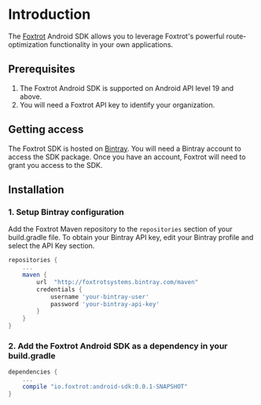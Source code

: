 # Introduction

The [Foxtrot](https://foxtrot.io/) Android SDK allows you to leverage Foxtrot's powerful route-optimization functionality in your own applications.

## Prerequisites
1. The Foxtrot Android SDK is supported on Android API level 19 and above.
2. You will need a Foxtrot API key to identify your organization.

## Getting access

The Foxtrot SDK is hosted on [Bintray](https://bintray.com). You will need a Bintray account to access the SDK package. Once you have an account, Foxtrot will need to grant you access to the SDK.

## Installation
### 1. Setup Bintray configuration
Add the Foxtrot Maven repository to the `repositories` section of your build.gradle file. To obtain your Bintray API key, edit your Bintray profile and select the API Key section.


```groovy
repositories {
	...
    maven {
        url  "http://foxtrotsystems.bintray.com/maven"
        credentials {
            username 'your-bintray-user'
            password 'your-bintray-api-key'
        }
    }
}
```

### 2. Add the Foxtrot Android SDK as a dependency in your build.gradle

```groovy
dependencies {
    ...
    compile "io.foxtrot:android-sdk:0.0.1-SNAPSHOT"
}
```
